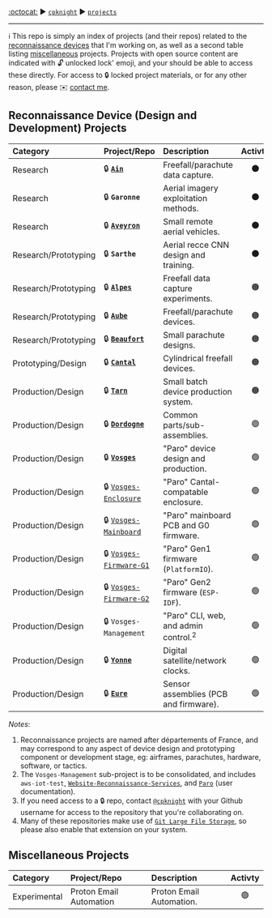 <!-- ------------------------------------------------------------------------------------------------ -->
[:octocat:](https://github.com) &#9654; [`cpknight`](https://github.com/cpknight) &#9654; [`projects`](/)
<hr style="border: 0; border-top: 1px solid #ccc; margin: 0;">
<!-- ------------------------------------------------------------------------------------------------ -->

:information_source: This repo is simply an index of projects (and their repos) related to the [reconnaissance devices](#reconnaissance-device-design-and-development-projects) that I'm working on, as well as a second table listing [miscellaneous](#miscellaneous-projects) projects. Projects with open source content are indicated with :unlock: unlocked lock' emoji, and your should be able to access these directly. For access to :lock: locked project materials, or for any other reason, please :envelope: [contact me](mailto:chris@cpknight.io).

  
## Reconnaissance Device (Design and Development) Projects

| Category                | Project/Repo                                                                  | Description                          | Activty          |    
| :---------------------- | :-----------------------------------------------------------------------------| :----------------------------------- | :--------------: | 
| Research                | :lock: [**`Ain`**](https://github.com/cpknight/Ain)                           | Freefall/parachute data capture.     | :black_circle:   | 
| Research                | :lock: **`Garonne`**                                                          | Aerial imagery exploitation methods. | :black_circle:   |  
| Research                | :lock: [**`Aveyron`**](https://github.com/cpknight/Aveyron)                   | Small remote aerial vehicles.        | :black_circle:   |
| Research/Prototyping    | :lock: **`Sarthe`**                                                           | Aerial recce CNN design and training.| :black_circle:   |
| Research/Prototyping    | :lock: [**`Alpes`**](https://github.com/cpknight/Alpes)                       | Freefall data capture experiments.   | :orange_circle:  |  
| Research/Prototyping    | :lock: [**`Aube`**](https://github.com/cpknight/Aube)                         | Freefall/parachute devices.          | :orange_circle:  |
| Research/Prototyping    | :lock: [**`Beaufort`**](https://github.com/cpknight/Beaufort)                 | Small parachute designs.             | :orange_circle:  |
| Prototyping/Design      | :lock: [**`Cantal`**](https://github.com/cpknight/Cantal)                     | Cylindrical freefall devices.        | :orange_circle:  |
| Production/Design       | :lock: [**`Tarn`**](https://github.com/cpknight/Tarn)                         | Small batch device production system.| :orange_circle:  |
| Production/Design       | :lock: [**`Dordogne`**](https://github.com/cpknight/Dordogne)                 | Common parts/sub-assemblies.         | :green_circle:   |
| Production/Design       | :lock: [**`Vosges`**](https://github.com/cpknight/Vosges)                     | "Paro" device design and production. | :green_circle:   |
| Production/Design       | :lock: [`Vosges-Enclosure`](https://github.com/cpknight/Vosges-Enclosure)     | "Paro" Cantal-compatable enclosure.  | :green_circle:   |
| Production/Design       | :lock: [`Vosges-Mainboard`](https://github.com/cpknight/Vosges-Mainboard)     | "Paro" mainboard PCB and G0 firmware.| :green_circle:   |
| Production/Design       | :lock: [`Vosges-Firmware-G1`](https://github.com/cpknight/Vosges-Firmware-G1) | "Paro" Gen1 firmware (`PlatformIO`). | :green_circle:   |
| Production/Design       | :lock: [`Vosges-Firmware-G2`](https://github.com/cpknight/Vosges-Firmware-G2) | "Paro" Gen2 firmware (`ESP-IDF`).    | :green_circle:   |
| Production/Design       | :lock: `Vosges-Management`                                                    | "Paro" CLI, web, and admin control.<sup>2</sup> | :green_circle: |
| Production/Design       | :lock: [**`Yonne`**](https://github.com/cpknight/Yonne)                       | Digital satellite/network clocks.    | :green_circle:   |
| Production/Design       | :lock: [**`Eure`**](https://github.com/cpknight/Eure)                         | Sensor assemblies (PCB and firmware).| :green_circle:   |

_Notes_:
1. Reconnaissance projects are named after départements of France, and may correspond to any aspect of device design and prototyping component or development stage, eg: airframes, parachutes, hardware, software, or tactics.
2. The `Vosges-Management` sub-project is to be consolidated, and includes `aws-iot-test`, [`Website-Reconnaissance-Services`](https://github.com/cpknight/Website-Reconnaissance-Services), and [`Paro`](https://github.com/cpknight/Paro) (user documentation).
3. If you need access to a :lock: repo, contact [`@cpknight`](https://github.com/cpknight) with your Github username for access to the repository that you're collaborating on.
4. Many of these repositories make use of [`Git Large File Storage`](https://git-lfs.github.com/), so please also enable that extension on your system. 

<!-- OLD INDEX:

| :arrow_right: **`PROJECT AIN`** | **Freefall/parachute data capture devices (500g)**: | [`Ain`](https://github.com/cpknight/Ain) |
| :black_small_square: `Ain-0.1`    | _Cardboard RPi freefall state machine: data capture._ | 
| :black_small_square: `Ain-0.1arp` | _Freefall state machine: Arduino RP2040 (Pico) port._ |
| :black_small_square: `Ain-0.3`    | _Cardboard RPi freefall state machine: servo chute deployment._ |
| :black_small_square: |  |  |
| :arrow_right: **`PROJECT ALPES`**  | **Freefall data capture devices (100g)**: | [`Alpes`](https://github.com/cpknight/Alpes) |
| :black_small_square: `Alpes-0.1` | _Materials and structure concept test (RPi Zero simulated payload)._ |
| :black_small_square: |  |  |
| :arrow_right: **`PROJECT AUBE`** | **Freefall/parachute aerial recce payload devices (500g)**: | [`Aube`](https://github.com/cpknight/Aube) |
| :black_small_square: `Aube-0.1` | _Static chute foil tape cardboard construction wtih digital camera payload._ |
| :black_small_square: `Aube-0.3` | _Static chute cardboard construction with RPi RF data capture payload. (Aube 0.5 Freefall State Machine forked from Ain 0.1)._ |
| :black_small_square: `Aube-0.5` | _Static chute foamcore construction with RPi sensor data capture payload. (Aube 0.5 Freefall State Machine forked from Ain 0.3)._ |
| :black_small_square: `Aube-0.7` | _Integrated chute deployment with RPi control and sensor payload._ |
| :black_small_square: |  |  |
| :arrow_right: **`PROJECT AVEYRON`** | **Flying wing autonomous aerial vehicles.**: | [`Aveyron`](https://github.com/cpknight/Aveyron) |
| :black_small_square: `Aveyron-0.1-X1a` | _Micro RPAS flight demonstrator I (Micro Flying Wing; 250g)_ |
| :black_small_square: `Aveyron-0.1-X1b` | _Micro RPAS flight demonstrator I (Micro Gliding Wing; 250g)_ |
| :black_small_square: `Aveyron-0.1-X2` | _Micro RPAS flight demonstrator I (Mini Flying Wing; 280g)_ |
| :black_small_square: `Aveyron-0.1-X3` | _RPAS flight demonstrator (Stable Mini Airfoil; 350g)_ |
| :black_small_square: `Aveyron-1.0ɑ` | _Autonomous ground-launch Flying Wing with integrated Cantal payload bay._ |
| :black_small_square: `Aveyron-1.0β` | _Autonomous ground-launch Flying Wing, initial production kit._ |
| :black_small_square: |  |  |
| :arrow_right: **`PROJECT BEAUFORT`** | **Small parachutes and deployment devices**: | [`Beaufort`](https://github.com/cpknight/Beaufort)  |
| :black_small_square: `Beaufort-02.01` | _Plastic bag parachute_ |
| :black_small_square: `Beaufort-02.02` | _Plastic and tulle parachute_ |
| :black_small_square: `Beaufort-03.01` | _Small chute deployment bag_ |
| :black_small_square: `Beaufort-03.03` | _0.75m round ripstop nylon parachute_ |
| :black_small_square: `Beaufort-03.05` | _1m cruciform ripstop nylon parachute_ |
| :black_small_square: `Beaufort-90.01` | _1m ram air parachute (3rd party design-build) tests_ |
| :black_small_square: |  |  |
| :arrow_right: **`PROJECT CANTAL`** | **Cylindrical freefall devices; integrated parachutes/payloads (250g)**: | [`Cantal`](https://github.com/cpknight/Cantal) |
| :black_small_square: `Cantal-0.1` | _Materials and structure test (Beaufort 03.03 chute, no payload)_ |
| :black_small_square: `Cantal-0.3` | _Small diameter materials and structure test (no chute, no payload)_ |
| :black_small_square: `Cantal-0.5` | _185mm diameter cylindrical payload enclosure (static chute)_ |
| :black_small_square: `Cantal-1.0` | _185mm payload enclosure and reference payload design_ |
| :black_small_square: `Cantal-1.5` | _185mm payload enclosure and reference payload design_ |
| :black_small_square: `Cantal-1.6` | _185mm payload enclosure and reference payload design_ |
| :black_small_square: |  |  |
| :arrow_right: **`PROJECT DORDOGNE`** | **Common Sub-Assemblies and Parts** to other projects. | [`Dordogne`](https://github.com/cpknight/Dordogne) |
| :arrow_right: **`PROJECT GARONNE`** | **ISRbot autonomous aerial imagery exploitation platform**: | [`Garonne`](https://github.com/cpknight/Garonne) |
| :black_small_square: `Garonne-0.1` | _ISRbot platform designs._ | |
| :black_small_square: `Garonne-0.5` | _ISRbot exploitation software demonstrator I._ | |
| :black_small_square: `Garonne-0.6` | _ISRbot exploitation software demonstrator II._ | |
| :black_small_square: `Garonne-Exp` | _Experimental algorithms and processing._ | [`PAR-Garonne-Experimental`](https://github.com/cpknight/PAR-Garonne-Experimental) |
| :black_small_square: |  |  |
| :arrow_right: **`PROJECT SARTHE`** | **Aerial Recce Convolutional Neural Networks (CNNs)**: | [`Sarthe`](https://github.com/cpknight/Sarthe) |
| :black_small_square: `Sarthe-NN04` | Recognition/detection of roads, vehicles, intersections (Oblique EO/rgb; 10cm to 1m GSD). | [`Sarthe-PAR-04`](https://github.com/cpknight/Sarthe-PAR-04) |
| :black_small_square: `Sarthe-NN05` | Recognition/detection of roads, vehicles, intersections (Vertical EO/rgb; 10cm to 1m GSD). | [`Sarthe-PAR-05`](https://github.com/cpknight/Sarthe-PAR-05) |
| :black_small_square: `Sarthe-NN06` | Recognition/detection of combatant/non-combatant items of interest (Oblique EO/rgb 10cm to 50cm GSD). | [`Sarthe-PAR-06`](https://github.com/cpknight/Sarthe-PAR-06) |
| :black_small_square: `Sarthe-NN07` | Recognition/detection of combatant/non-combatant items of interest (Vertical EO/rgb 50cm to 1m GSD). | [`Sarthe-PAR-07`](https://github.com/cpknight/Sarthe-PAR-07) |
| :black_small_square: `Sarthe-NN08` | Recognition/detection of downed aircraft from sub-optimal data (Vertical EO/rgb 50cm to 1m GSD). | [`Sarthe-PAR-08`](https://github.com/cpknight/Sarthe-PAR-08) |
| :black_small_square: `Sarthe-NN09` | Detection of active wildfires (Vertical EO/rgb 50cm to 1m GSD). | [`Sarthe-PAR-09`](https://github.com/cpknight/Sarthe-PAR-09) |
| :black_small_square: `Sarthe-NN0B` | Recognition/detection of pipelines, compressor stations, extraction sites (Vertical EO/rgb 10cm to 1m GSD). | [`Sarthe-PAR-0B`](https://github.com/cpknight/Sarthe-PAR-0B) |
| :black_small_square: `Sarthe-NN0C` | Recognition/detection of transmission lines, generating stations, substations (Vertical EO/rgb 10cm to 1m GSD). | [`Sarthe-PAR-0C`](https://github.com/cpknight/Sarthe-PAR-0C) |
| :black_small_square: `Sarthe-NN0E` | Recognition/detection for active wildfire operations (Vertical EO/rgb 10cm to 1m GSD). | [`Sarthe-PAR-0E`](https://github.com/cpknight/Sarthe-PAR-0E) |
| :black_small_square: `Sarthe-NN0F` | Recognition/detection of "built" infrastructure in wilderness locations (Oblique EO/rgb 10cm to 50cm GSD). | [`Sarthe-PAR-0F`](https://github.com/cpknight/Sarthe-PAR-0F) |
| :black_small_square: `Sarthe-NN10` | Recognition/detection of built aircraft landing sites (Vertical EO/rgb 10cm to 50cm GSD). | [`PAR-Sarthe-NN10`](https://github.com/cpknight/PAR-Sarthe-NN10) |
| :black_small_square: |  |  |
| :arrow_right: **`PROJECT TARN`** | **Small Scale Manufacturing**: Production Systems and Logistics. | [`Tarn`](https://github.com/cpknight/Tarn) |
| :arrow_right: **`PROJECT VOSGES`** | **Paro MVP Payload Devices**: | [`Vosges`](https://github.com/cpknight/Vosges) |
| :black_small_square: `Vosges-Mainboard` | Base mainboard pcb and firmware with ESP32-CAM. | [`PARO-Vosges-Mainboard`](https://github.com/cpknight/PARO-Vosges-Mainboard) |
| :black_small_square: `Vosges-Case` | Case 3D Design. | [`PARO-Vosges-Case`](https://github.com/cpknight/PARO-Vosges-Case) |
| :black_small_square: `Paro` | End-User Documentation. | [`Paro`](https://github.com/cpknight/Paro) |
| :black_small_square: |  |  |
| :arrow_right: **`PROJECT YONNE`** | **GNSS Clock Devices** | [`Yonne`](https://github.com/cpknight/Yonne) |
| :black_small_square: |  |  |

-->

## Miscellaneous Projects

| Category                | Project/Repo                                                                  | Description                          | Activty          |    
| :---------------------- | :-----------------------------------------------------------------------------| :----------------------------------- | :--------------: | 
| Experimental            | Proton Email Automation                                                       | Proton Email Automation.             | :green_circle:   |


